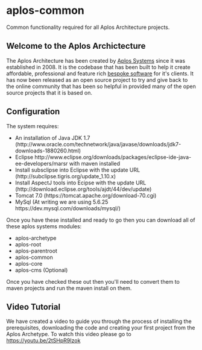 # aplos-common
Common functionality required for all Aplos Architecture projects.

Welcome to the Aplos Archictecture 
----------------------------------------
The Aplos Architecture has been created by <a href="https://www.aplossystems.co.uk">Aplos Systems</a> since it was established in 2008.  It is the codebase that has been built to help it create affordable, professional and feature rich <a href="https://www.aplossystems.co.uk/bespoke-software.aplos">bespoke software</a> for it's clients.  It has now been released as an open source project to try and give back to the online community that has been so helpful in provided many of the open source projects that it is based on.

Configuration
-----------------------------------------
The system requires:

<ul>
<li>An installation of Java JDK 1.7 (http://www.oracle.com/technetwork/java/javase/downloads/jdk7-downloads-1880260.html)</li>
<li>Eclipse http://www.eclipse.org/downloads/packages/eclipse-ide-java-ee-developers/marsr with maven installed</li>
<li>Install subsclipse into Eclipse with the update URL (http://subclipse.tigris.org/update_1.10.x)</li>
<li>Install AspectJ tools into Ecipse with the update URL (http://download.eclipse.org/tools/ajdt/44/dev/update)
<li>Tomcat 7.0 (https://tomcat.apache.org/download-70.cgi)</li>
<li>MySql (At writing we are using 5.6.25 https://dev.mysql.com/downloads/mysql/)</li>
</ul>

Once you have these installed and ready to go then you can download all of these aplos systems modules:
<ul>
<li>aplos-archetype</li>
<li>aplos-root</li>
<li>aplos-parentroot</li>
<li>aplos-common</li>
<li>aplos-core</li>
<li>aplos-cms (Optional)</li>
</ul>

Once you have checked these out then you'll need to convert them to maven projects and run the maven install on them.  

Video Tutorial
-----------------------------------------
We have created a video to guide you through the process of installing the prerequisites, downloading the code and creating your first project from the Aplos Archetype.  To watch this video please go to https://youtu.be/2tSHpR9Izok
